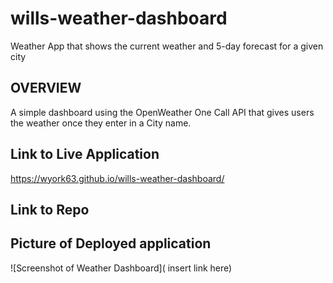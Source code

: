 # wills-weather-dashboard
Weather App that shows the current weather and 5-day forecast for a given city

## OVERVIEW
A simple dashboard using the OpenWeather One Call API that gives users the weather once they enter in a City name. 

## Link to Live Application
https://wyork63.github.io/wills-weather-dashboard/

## Link to Repo

## Picture of Deployed application
![Screenshot of Weather Dashboard]( insert link here)